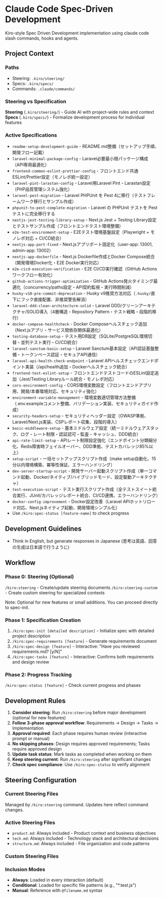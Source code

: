 # Claude Code Spec-Driven Development

Kiro-style Spec Driven Development implementation using claude code slash commands, hooks and agents.

## Project Context

### Paths
- Steering: `.kiro/steering/`
- Specs: `.kiro/specs/`
- Commands: `.claude/commands/`

### Steering vs Specification

**Steering** (`.kiro/steering/`) - Guide AI with project-wide rules and context
**Specs** (`.kiro/specs/`) - Formalize development process for individual features

### Active Specifications
- `readme-setup-development-guide` - README.md整備（セットアップ手順、開発フロー記載）
- `laravel-minimal-package-config` - Laravel必要最小限パッケージ構成（API専用最適化）
- `frontend-common-eslint-prettier-config` - フロントエンド共通ESLint/Prettier設定（モノレポ統一設定）
- `laravel-pint-larastan-config` - Laravel用Laravel Pint・Larastan設定（PHP品質管理システム強化）
- `laravel-pest-migration` - Laravel PHPUnit を Pest 4に移行（テストフレームワーク移行とサンプル作成）
- `phpunit-to-pest-complete-migration` - Laravel の PHPUnit テストを Pest テストに完全移行する
- `nextjs-jest-testing-library-setup` - Next.js Jest + Testing Library設定とテストサンプル作成（フロントエンドテスト環境整備）
- `e2e-test-environment-setup` - E2Eテスト環境基盤設定（Playwright + モノレポ対応 + CI/CD統合）
- `nextjs-app-port-fixed` - Next.jsアプリポート固定化（user-app: 13001, admin-app: 13002）
- `nextjs-app-dockerfile` - Next.js Dockerfile作成とDocker Compose統合（開発環境Docker化・E2E Docker実行対応）
- `e2e-cicd-execution-verification` - E2E CI/CD実行確認（GitHub Actions ワークフロー有効化）
- `github-actions-trigger-optimization` - GitHub Actions発火タイミング最適化（concurrency/paths設定・API契約監視・実行時間削減）
- `husky-v10-pre-commit-deprecation` - Husky v9推奨方法対応（`.husky/`直下にフック直接配置、非推奨警告解消）
- `laravel-ddd-clean-architecture-solid` - Laravel DDD/クリーンアーキテクチャ/SOLID導入（4層構造・Repository Pattern・テスト戦略・段階的移行）
- `docker-compose-healthcheck` - Docker Composeヘルスチェック追加（Next.jsアプリ・サービス間依存関係最適化）
- `testing-database-setup` - テスト用DB設定（SQLite/PostgreSQL環境切替・並列テスト実行・CI/CD統合）
- `laravel-sanctum-basic-setup` - Laravel Sanctum基本設定（API認証基盤整備・トークンベース認証・セキュアAPI通信）
- `laravel-api-health-check-endpoint` - Laravel APIヘルスチェックエンドポイント実装（/api/health追加・Dockerヘルスチェック統合）
- `frontend-test-eslint-setup` - フロントエンドテストコードのESLint設定追加（Jest/Testing Libraryルール統合・モノレポ対応）
- `cors-environment-config` - CORS環境変数設定（フロントエンドアプリ用、開発/本番環境対応、セキュリティ強化）
- `environment-variable-management` - 環境変数適切管理方法整備（.env.exampleコメント整備、バリデーション実装、セキュリティガイド作成）
- `security-headers-setup` - セキュリティヘッダー設定（OWASP準拠、Laravel/Next.js実装、CSPレポート収集、段階的導入）
- `basic-middleware-setup` - 基本ミドルウェア設定（統一ミドルウェアスタック、ログ・レート制限・認証認可・監査・キャッシュ、DDD統合）
- `api-rate-limit-setup` - APIレート制限設定強化（エンドポイント分類細分化、Redis障害時フェイルオーバー、DDD準拠、テストカバレッジ85%以上）
- `setup-script` - 一括セットアップスクリプト作成（make setup自動化、15分以内環境構築、冪等性保証、エラーハンドリング）
- `dev-server-startup-script` - 開発サーバー起動スクリプト作成（単一コマンド起動、Docker/ネイティブ/ハイブリッドモード、設定駆動アーキテクチャ）
- `test-execution-script` - テスト実行スクリプト作成（全テストスイート統合実行、JUnit/カバレッジレポート統合、CI/CD連携、エラーハンドリング）
- `docker-config-improvement` - Docker設定改善（Laravel APIホットリロード対応、Next.jsネイティブ起動、開発環境シンプル化）
- Use `/kiro:spec-status [feature-name]` to check progress

## Development Guidelines
- Think in English, but generate responses in Japanese (思考は英語、回答の生成は日本語で行うように)

## Workflow

### Phase 0: Steering (Optional)
`/kiro:steering` - Create/update steering documents
`/kiro:steering-custom` - Create custom steering for specialized contexts

Note: Optional for new features or small additions. You can proceed directly to spec-init.

### Phase 1: Specification Creation
1. `/kiro:spec-init [detailed description]` - Initialize spec with detailed project description
2. `/kiro:spec-requirements [feature]` - Generate requirements document
3. `/kiro:spec-design [feature]` - Interactive: "Have you reviewed requirements.md? [y/N]"
4. `/kiro:spec-tasks [feature]` - Interactive: Confirms both requirements and design review

### Phase 2: Progress Tracking
`/kiro:spec-status [feature]` - Check current progress and phases

## Development Rules
1. **Consider steering**: Run `/kiro:steering` before major development (optional for new features)
2. **Follow 3-phase approval workflow**: Requirements → Design → Tasks → Implementation
3. **Approval required**: Each phase requires human review (interactive prompt or manual)
4. **No skipping phases**: Design requires approved requirements; Tasks require approved design
5. **Update task status**: Mark tasks as completed when working on them
6. **Keep steering current**: Run `/kiro:steering` after significant changes
7. **Check spec compliance**: Use `/kiro:spec-status` to verify alignment

## Steering Configuration

### Current Steering Files
Managed by `/kiro:steering` command. Updates here reflect command changes.

### Active Steering Files
- `product.md`: Always included - Product context and business objectives
- `tech.md`: Always included - Technology stack and architectural decisions
- `structure.md`: Always included - File organization and code patterns

### Custom Steering Files
<!-- Added by /kiro:steering-custom command -->
<!-- Format:
- `filename.md`: Mode - Pattern(s) - Description
  Mode: Always|Conditional|Manual
  Pattern: File patterns for Conditional mode
-->

### Inclusion Modes
- **Always**: Loaded in every interaction (default)
- **Conditional**: Loaded for specific file patterns (e.g., "*.test.js")
- **Manual**: Reference with `@filename.md` syntax

